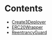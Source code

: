 

# Contents
- [Create3Deployer](Create3Deployer.sol/contract.Create3Deployer.md)
- [ERC20Wrapper](ERC20Wrapper.sol/contract.ERC20Wrapper.md)
- [ReentrancyGuard](ReentrancyGuard.sol/abstract.ReentrancyGuard.md)
